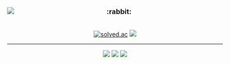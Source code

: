 <div align="center">
  <img align="left" src="http://mazandi.herokuapp.com/api?handle=y_e_99"/>
  <div class="pull-right">
  <h3> :rabbit: </h3> <br>
  <a href="https://solved.ac/y_e_99"><img alt="solved.ac" src="http://mazassumnida.wtf/api/mini/generate_badge?boj=y_e_99"/></a>
  <a href="https://hits.seeyoufarm.com"><img src="https://hits.seeyoufarm.com/api/count/incr/badge.svg?url=https%3A%2F%2Fgithub.com%2Fyech0i&count_bg=%23000000&title_bg=%23000000&icon=&icon_color=%23E7E7E7&title=GitHub&edge_flat=false"/></a>
    
  ---
  
  <a href="mailto:y_e_99@ewhain.net"><img src="https://img.shields.io/badge/Gmail-d14836?style=flat-square&logo=Gmail&logoColor=white&link=ash240413@gmail.com"/></a>
  <a href="https://velog.io/@yech0i"><img src="https://img.shields.io/badge/Study-3DDC84?style=flat-square&logo=Velog&logoColor=white"/></a>
  <a href="https://y-e-99.tistory.com"><img src="https://img.shields.io/badge/Project & Algorithm-000000?style=flat-square&logo=Tistory&logoColor=white&link=https://y-e-99.tistory.com"/></a>
  </div>
</div>
